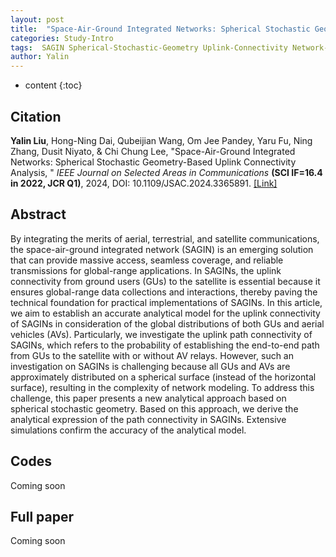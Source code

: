 ```yaml
---
layout: post
title:  "Space-Air-Ground Integrated Networks: Spherical Stochastic Geometry-Based Uplink Connectivity Analysis"
categories: Study-Intro
tags:  SAGIN Spherical-Stochastic-Geometry Uplink-Connectivity Network-Modeling
author: Yalin
---
```


* content
{:toc}

## Citation 

**Yalin Liu**,  Hong-Ning Dai,  Qubeijian Wang,  Om Jee Pandey,  Yaru Fu,  Ning Zhang,  Dusit Niyato,  & Chi Chung Lee,  "Space-Air-Ground Integrated Networks: Spherical Stochastic Geometry-Based Uplink Connectivity Analysis, " *IEEE Journal on Selected Areas in Communications* **(SCI IF=16.4 in 2022, JCR Q1)**,  2024,  DOI: 10.1109/JSAC.2024.3365891. [[Link]](https://ieeexplore.ieee.org/document/10438999)

## Abstract

By integrating the merits of aerial, terrestrial, and satellite communications, the space-air-ground integrated network (SAGIN) is an emerging solution that can provide massive access, seamless coverage, and reliable transmissions for global-range applications. In SAGINs, the uplink connectivity from ground users (GUs) to the satellite is essential because it ensures global-range data collections and interactions, thereby paving the technical foundation for practical implementations of SAGINs. In this article, we aim to establish an accurate analytical model for the uplink connectivity of SAGINs in consideration of the global distributions of both GUs and aerial vehicles (AVs). Particularly, we investigate the uplink path connectivity of SAGINs, which refers to the probability of establishing the end-to-end path from GUs to the satellite with or without AV relays. However, such an investigation on SAGINs is challenging because all GUs and AVs are approximately distributed on a spherical surface (instead of the horizontal surface), resulting in the complexity of network modeling. To address this challenge, this paper presents a new analytical approach based on spherical stochastic geometry. Based on this approach, we derive the analytical expression of the path connectivity in SAGINs. Extensive simulations confirm the accuracy of the analytical model.

## Codes

Coming soon

## Full paper

Coming soon
